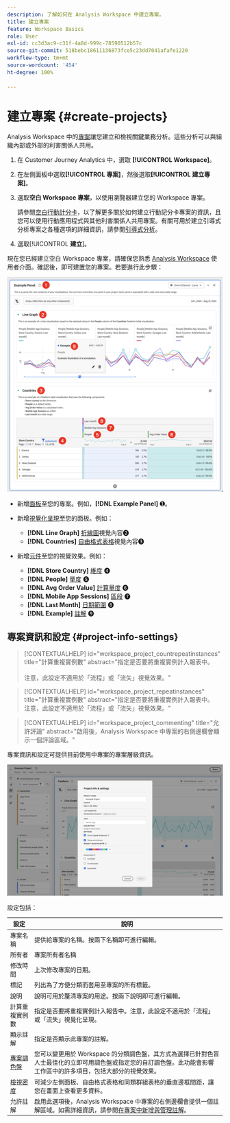 ```yaml
---
description: 了解如何在 Analysis Workspace 中建立專案。
title: 建立專案
feature: Workspace Basics
role: User
exl-id: cc3d3ac9-c31f-4a8d-999c-78590512b57c
source-git-commit: 518bebc18611136873fce5c23dd7041afafe1220
workflow-type: tm+mt
source-wordcount: '454'
ht-degree: 100%

---
```


# 建立專案 {#create-projects}


Analysis Workspace 中的[專案](/help/analysis-workspace/build-workspace-project/freeform-overview.md)讓您建立和檢視關鍵業務分析。這些分析可以與組織內部或外部的利害關係人共用。

1. 在 Customer Journey Analytics 中，選取 **[!UICONTROL Workspace]**。

1. 在左側面板中選取&#x200B;**[!UICONTROL 專案]**，然後選取&#x200B;**[!UICONTROL 建立專案]**。

1. 選取&#x200B;**空白 Workspace 專案**，以使用瀏覽器建立您的 Workspace 專案。

   請參閱[空白行動計分卡](/help/mobile-app/curator.md)，以了解更多關於如何建立行動記分卡專案的資訊，且您可以使用行動應用程式與其他利害關係人共用專案。有關可用於建立引導式分析專案之各種選項的詳細資訊，請參閱[引導式分析](/help/guided-analysis/overview.md)。

1. 選取&#x200B;[!UICONTROL **建立**]。


現在您已經建立空白 Workspace 專案，請確保您熟悉 [Analysis Workspace](/help/analysis-workspace/home.md) 使用者介面。確認後，即可建置您的專案。若要進行此步驟：

![Example project](assets/example-project.png)

* 新增[面板](/help/analysis-workspace/c-panels/panels.md)至您的專案。例如，**[!DNL Example Panel]** ➊。

* 新增[視覺化呈現](/help/analysis-workspace/visualizations/freeform-analysis-visualizations.md)至您的面板。例如：
   * **[!DNL Line Graph]** [折線圖](/help/analysis-workspace/visualizations/line.md)視覺內容➋
   * **[!DNL Countries]** [自由格式表格](/help/analysis-workspace/visualizations/freeform-table/freeform-table.md)視覺內容➌
* 新增[元件](/help/components/overview.md)至您的視覺效果。例如：
   * **[!DNL Store Country]** [維度](/help/components/dimensions/overview.md) ➍
   * **[!DNL People]** [量度](/help/components/apply-create-metrics.md) ➎
   * **[!DNL Avg Order Value]** [計算量度](/help/components/calc-metrics/calc-metr-overview.md) ➏
   * **[!DNL Mobile App Sessions]** [區段](/help/components/segments/seg-overview.md) ➐
   * **[!DNL Last Month]** [日期範圍](/help/components/date-ranges/overview.md) ➑
   * **[!DNL Example]** [註解](/help/components/annotations/overview.md) ➒


## 專案資訊和設定 {#project-info-settings}

>[!CONTEXTUALHELP]
>id="workspace_project_countrepeatinstances"
>title="計算重複實例數"
>abstract="指定是否要將重複實例計入報表中。<br/><br/>注意，此設定不適用於「流程」或「流失」視覺效果。"

>[!CONTEXTUALHELP]
>id="workspace_project_repeatinstances"
>title="計算重複實例數"
>abstract="指定是否要將重複實例計入報表中。<br/>注意，此設定不適用於「流程」或「流失」視覺效果。"


>[!CONTEXTUALHELP]
>id="workspace_project_commenting"
>title="允許評論"
>abstract="啟用後，Analysis Workspace 中專案的右側邊欄會顯示一個評論區域。"


專案資訊和設定可提供目前使用中專案的專案層級資訊。

![The Project Info &amp; Settings window.](./assets/projectinfo.png)

設定包括：

| 設定 | 說明 |
|---|---|
| 專案名稱 | 提供給專案的名稱。按兩下名稱即可進行編輯。 |
| 所有者 | 專案所有者名稱 |
| 修改時間 | 上次修改專案的日期。 |
| 標記 | 列出為了方便分類而套用至專案的所有標籤。 |
| 說明 | 說明可用於釐清專案的用途。按兩下說明即可進行編輯。 |
| 計算重複實例數 | 指定是否要將重複實例計入報告中。注意，此設定不適用於「流程」或「流失」視覺化呈現。 |
| 顯示註解 | 指定是否顯示此專案的註解。 |
| [專案調色盤](/help/analysis-workspace/build-workspace-project/color-palettes.md) | 您可以變更用於 Workspace 的分類調色盤，其方式為選擇已針對色盲人士最佳化的立即可用調色盤或指定您的自訂調色盤。此功能會影響工作區中的許多項目，包括大部分的視覺效果。 |
| [檢視密度](/help/analysis-workspace/build-workspace-project/view-density.md) | 可減少左側面板、自由格式表格和同類群組表格的垂直邊框間距，讓您在畫面上查看更多資料。 |
| 允許註解 | 啟用此選項後，Analysis Workspace 中專案的右側邊欄會提供一個註解區域。如需詳細資訊，請參閱[在專案中新增與管理註解](/help/analysis-workspace/build-workspace-project/comment-projects.md)。 |



